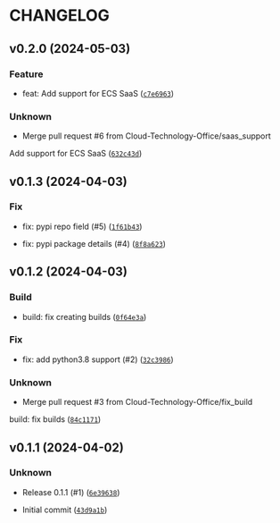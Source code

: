 # CHANGELOG



## v0.2.0 (2024-05-03)

### Feature

* feat: Add support for ECS SaaS ([`c7e6963`](https://github.com/Cloud-Technology-Office/cto-cli/commit/c7e6963ae55725c9433cee757f4e1b6c6a126594))

### Unknown

* Merge pull request #6 from Cloud-Technology-Office/saas_support

Add support for ECS SaaS ([`632c43d`](https://github.com/Cloud-Technology-Office/cto-cli/commit/632c43ddd6a08d28b45887d52654dc8d7c407c93))


## v0.1.3 (2024-04-03)

### Fix

* fix: pypi repo field (#5) ([`1f61b43`](https://github.com/Cloud-Technology-Office/cto-cli/commit/1f61b436d62e9c1fdc1c34552fc421778d481bf6))

* fix: pypi package details (#4) ([`8f8a623`](https://github.com/Cloud-Technology-Office/cto-cli/commit/8f8a62393440db53b901a6f3f937745ad91355b1))


## v0.1.2 (2024-04-03)

### Build

* build: fix creating builds ([`0f64e3a`](https://github.com/Cloud-Technology-Office/cto-cli/commit/0f64e3a0fef98f9de3f7a0f8581829dfcdccd8b6))

### Fix

* fix: add python3.8 support (#2) ([`32c3986`](https://github.com/Cloud-Technology-Office/cto-cli/commit/32c3986496bef0046bcc45e4aa6922429e544c42))

### Unknown

* Merge pull request #3 from Cloud-Technology-Office/fix_build

build: fix builds ([`84c1171`](https://github.com/Cloud-Technology-Office/cto-cli/commit/84c11712f4c3f0ccf148a054924e2a63e617eaf2))


## v0.1.1 (2024-04-02)

### Unknown

* Release 0.1.1 (#1) ([`6e39638`](https://github.com/Cloud-Technology-Office/cto-cli/commit/6e39638f433ef8c068958692f64e0ebe06332502))

* Initial commit ([`43d9a1b`](https://github.com/Cloud-Technology-Office/cto-cli/commit/43d9a1bcca7ca498e5a13c5b8c6f1039a82c7b27))
